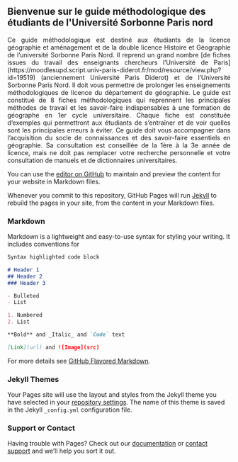 ## Bienvenue sur le guide méthodologique des étudiants de l'Université Sorbonne Paris nord

<div style="text-align: justify"> Ce guide méthodologique est destiné aux étudiants de la licence géographie et aménagement et de la double licence Histoire et Géographie de l’université Sorbonne Paris Nord. 
Il reprend un grand nombre [de fiches issues du travail des enseignants chercheurs l’Université de Paris](https://moodlesupd.script.univ-paris-diderot.fr/mod/resource/view.php?id=19519) (anciennement Université Paris Diderot) et de l’Université Sorbonne Paris Nord.
Il doit vous permettre de prolonger les enseignements méthodologiques de licence du département de géographie. 
Le guide est constitué de 8 fiches méthodologiques qui reprennent les principales méthodes de travail et les savoir-faire indispensables à une formation de géographe en 1er cycle universitaire. 
Chaque fiche est constituée d’exemples qui permettront aux étudiants de s’entraîner et de voir quelles sont les principales erreurs à éviter. 
Ce guide doit vous accompagner dans l’acquisition du socle de connaissances et des savoir-faire essentiels en géographie. 
Sa consultation est conseillée de la 1ère à la 3e année de licence, mais ne doit pas remplacer votre recherche personnelle et votre consultation de manuels et de dictionnaires universitaires.</div>


You can use the [editor on GitHub](https://github.com/jdesbo92/guide-methodologique-licence-de-g-ographie/edit/gh-pages/index.md) to maintain and preview the content for your website in Markdown files.

Whenever you commit to this repository, GitHub Pages will run [Jekyll](https://jekyllrb.com/) to rebuild the pages in your site, from the content in your Markdown files.

### Markdown

Markdown is a lightweight and easy-to-use syntax for styling your writing. It includes conventions for

```markdown
Syntax highlighted code block

# Header 1
## Header 2
### Header 3

- Bulleted
- List

1. Numbered
2. List

**Bold** and _Italic_ and `Code` text

[Link](url) and ![Image](src)
```

For more details see [GitHub Flavored Markdown](https://guides.github.com/features/mastering-markdown/).

### Jekyll Themes

Your Pages site will use the layout and styles from the Jekyll theme you have selected in your [repository settings](https://github.com/jdesbo92/guide-methodologique-licence-de-g-ographie/settings/pages). The name of this theme is saved in the Jekyll `_config.yml` configuration file.

### Support or Contact

Having trouble with Pages? Check out our [documentation](https://docs.github.com/categories/github-pages-basics/) or [contact support](https://support.github.com/contact) and we’ll help you sort it out.
